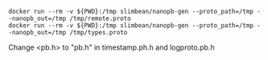 
```
docker run --rm -v ${PWD}:/tmp slimbean/nanopb-gen --proto_path=/tmp --nanopb_out=/tmp /tmp/remote.proto
docker run --rm -v ${PWD}:/tmp slimbean/nanopb-gen --proto_path=/tmp --nanopb_out=/tmp /tmp/types.proto
```

Change <pb.h> to "pb.h" in timestamp.ph.h and logproto.pb.h